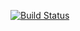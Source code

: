 [![Build Status](https://travis-ci.org/PLGrudina/homework.svg?branch=master)](https://travis-ci.org/PLGrudina/homework)
